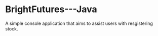 # BrightFutures---Java
A simple console application that aims to assist users with resgistering stock.
